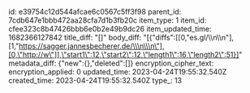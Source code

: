 id: e39754c12d544afcae6c0567c5ff3f98
parent_id: 7cdb647e1bbb472aa28cfa7d1b3fb20c
item_type: 1
item_id: cfee323c8b47426bbb6e0b2e49b9dc26
item_updated_time: 1682366127842
title_diff: "[]"
body_diff: "[{\"diffs\":[[0,\"es.gl/\\\n\\\n\"],[1,\"https://sagger.jannesbecherer.de/\\\n\\\n\"],[0,\"http://w\"]],\"start1\":12,\"start2\":12,\"length1\":16,\"length2\":51}]"
metadata_diff: {"new":{},"deleted":[]}
encryption_cipher_text: 
encryption_applied: 0
updated_time: 2023-04-24T19:55:32.540Z
created_time: 2023-04-24T19:55:32.540Z
type_: 13
